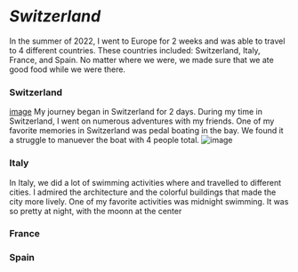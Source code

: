 # ***Switzerland***
In the summer of 2022, I went to Europe for 2 weeks and was able to travel to 4 different countries. These countries included: Switzerland, Italy, France, and Spain. No matter where we were, we made sure that we ate good food while we were there.
### Switzerland
[image](https://github.com/tianaapatel/switzerland/blob/main/IMG_0183.JPG)
My journey began in Switzerland for 2 days. During my time in Switzerland, I went on numerous adventures with my friends. One of my favorite memories in Switzerland was pedal boating in the bay. We found it a struggle to manuever the boat with 4 people total. 
![image](https://switzerland-tour.com/images/city/zurich-top/Lake-Zurich.jpg)

### Italy
In Italy, we did a lot of swimming activities where and travelled to different cities. I admired the architecture and the colorful buildings that made the city more lively. One of my favorite activities was midnight swimming. It was so pretty at night, with the moonn at the center
### France
### Spain
